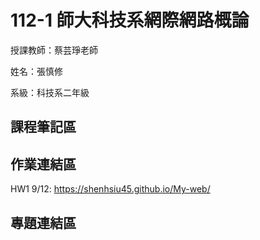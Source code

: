 # 112-1 師大科技系網際網路概論

授課教師：蔡芸琤老師

姓名：張慎修

系級：科技系二年級

## 課程筆記區

## 作業連結區
  HW1 9/12: https://shenhsiu45.github.io/My-web/
## 專題連結區
